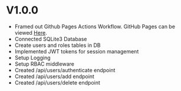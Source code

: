 # V1.0.0

* Framed out Github Pages Actions Workflow. GitHub Pages can be viewed [Here](https://jared-bloomer.github.io/nodeSDR/).
* Connected SQLite3 Database
* Create users and roles tables in DB
* Implemented JWT tokens for session management
* Setup Logging
* Setup RBAC middleware
* Created /api/users/authenticate endpoint
* Created /api/users/add endpoint
* Created /api/users/delete endpoint